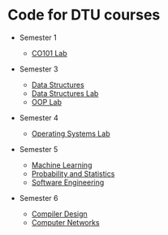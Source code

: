 # Code for DTU courses

- Semester 1
  - [CO101 Lab](./Semester%201/CO101%20Lab)

- Semester 3
  - [Data Structures](./Semester%203/Data%20Structures)
  - [Data Structures Lab](./Semester%203/Data%20Structures%20Lab)
  - [OOP Lab](./Semester%203/OOP%20Lab)

- Semester 4
  - [Operating Systems Lab](./Semester%204/Operating%20Systems%20Lab)

- Semester 5
  - [Machine Learning](./Semester%205/Machine%20Learning)
  - [Probability and Statistics](./Semester%205/Probability%20and%20Statistics)
  - [Software Engineering](./Semester%205/Software%20Engineering)

- Semester 6
  - [Compiler Design](./Semester%206/Compiler%20Design)
  - [Computer Networks](./Semester%206/Computer%20Networks)
